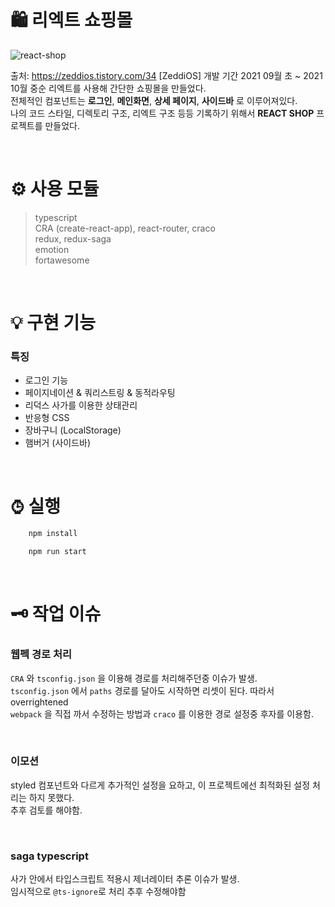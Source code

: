 # 🛍️ 리엑트 쇼핑몰

![react-shop](./react-shop-img.png)

출처: https://zeddios.tistory.com/34 [ZeddiOS]
개발 기간 2021 09월 초 ~ 2021 10월 중순
리엑트를 사용해 간단한 쇼핑몰을 만들었다.  
전체적인 컴포넌트는 **로그인**, **메인화면**, **상세 페이지**, **사이드바** 로 이루어져있다.  
나의 코드 스타일, 디렉토리 구조, 리엑트 구조 등등 기록하기 위해서 **REACT SHOP** 프로젝트를 만들었다.

<br/>

# ⚙️ 사용 모듈

> typescript  
> CRA (create-react-app), react-router, craco  
> redux, redux-saga  
> emotion  
> fortawesome

<br/>

# 💡 구현 기능

### 특징

- 로그인 기능
- 페이지네이션 & 쿼리스트링 & 동적라우팅
- 리덕스 사가를 이용한 상태관리
- 반응형 CSS
- 장바구니 (LocalStorage)
- 햄버거 (사이드바)

<br/>

# ⌚︎ 실행

```bash
    npm install
```

```bash
    npm run start
```

<br/>

# 🗝 작업 이슈

### 웹펙 경로 처리

`CRA` 와 `tsconfig.json` 을 이용해 경로를 처리해주던중 이슈가 발생.  
`tsconfig.json` 에서 `paths` 경로를 달아도 시작하면 리셋이 된다. 따라서 overrightened  
`webpack` 을 직접 까서 수정하는 방법과 `craco` 를 이용한 경로 설정중 후자를 이용함.

<br/>

### 이모션

styled 컴포넌트와 다르게 추가적인 설정을 요하고, 이 프로젝트에선 최적화된 설정 처리는 하지 못했다.  
추후 검토를 해야함.

<br/>

### saga typescript

사가 안에서 타입스크립트 적용시 제너레이터 추론 이슈가 발생.  
임시적으로 `@ts-ignore`로 처리 추후 수정해야함

<br/>
